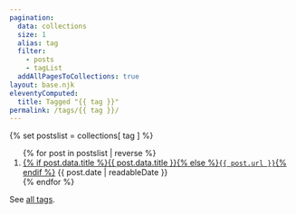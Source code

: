 ```yaml
---
pagination:
  data: collections
  size: 1
  alias: tag
  filter:
    - posts
    - tagList
  addAllPagesToCollections: true
layout: base.njk
eleventyComputed:
  title: Tagged "{{ tag }}"
permalink: /tags/{{ tag }}/
---
```


{% set postslist = collections[ tag ] %}

<ol reversed class="postlist" style="counter-reset: start-from {{ (postslistCounter or postslist.length) + 1 }}">
{% for post in postslist | reverse %}
  <li class="postlist-item{% if post.url == url %} postlist-item-active{% endif %}">
    <a href="{{ post.url | url }}" class="postlist-link">{% if post.data.title %}{{ post.data.title }}{% else %}<code>{{ post.url }}</code>{% endif %}</a>
    <time class="postlist-date" datetime="{{ post.date | htmlDateString }}">{{ post.date | readableDate }}</time>
  </li>
{% endfor %}
</ol>

<p>See <a href="{{ '/tags/' | url }}">all tags</a>.</p>
